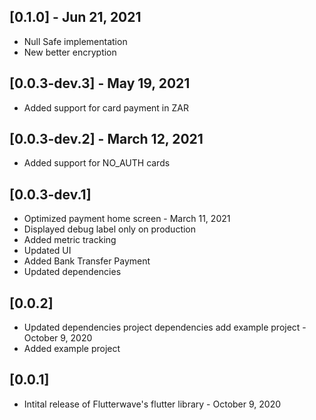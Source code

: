 ## [0.1.0] - Jun 21, 2021
* Null Safe implementation
* New better encryption

## [0.0.3-dev.3] - May 19, 2021
* Added support for card payment in ZAR

## [0.0.3-dev.2] - March 12, 2021
* Added support for NO_AUTH cards

## [0.0.3-dev.1]
* Optimized payment home screen - March 11, 2021
* Displayed debug label only on production
* Added metric tracking
* Updated UI
* Added Bank Transfer Payment
* Updated dependencies

## [0.0.2] 
* Updated dependencies project dependencies add example project - October 9, 2020
* Added example project

## [0.0.1] 
* Intital release of Flutterwave's flutter library - October 9, 2020
